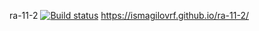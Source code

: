 ra-11-2
[![Build status](https://ci.appveyor.com/api/projects/status/0cqsd76kuj3tud3q?svg=true)](https://ci.appveyor.com/project/IsmagilovRF/ra-11-2)
https://ismagilovrf.github.io/ra-11-2/